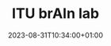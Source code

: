 ---
# Documentation: https://sourcethemes.com/academic/docs/managing-content/

title: "ITU brAIn lab"
summary: "The ITU brAIn lab is a space and a group of people with a common interest in research and education at the crossroad between machine learning, psychophysiology, neuroscience and cognition. Within the lab, researchers and students collaborate to develop computational models of different aspects of the human mind and design experiments to capture and synthesise the user experience in complex digital media like video games and virtual reality."
authors: []
tags: ["brain"]
categories: []
date: 2023-08-31T10:34:00+01:00

# Optional external URL for project (replaces project detail page).
external_link: ""

# Featured image
# To use, add an image named `featured.jpg/png` to your page's folder.
# Focal points: Smart, Center, TopLeft, Top, TopRight, Left, Right, BottomLeft, Bottom, BottomRight.
image:
  caption: ""
  focal_point: ""
  preview_only: false

# Custom links (optional).
#   Uncomment and edit lines below to show custom links.
# links:
# - name: Follow
#   url: https://twitter.com
#   icon_pack: fab
#   icon: twitter

url_code: ""
url_pdf: ""
url_slides: ""
url_video: ""

# Slides (optional).
#   Associate this project with Markdown slides.
#   Simply enter your slide deck's filename without extension.
#   E.g. `slides = "example-slides"` references `content/slides/example-slides.md`.
#   Otherwise, set `slides = ""`.
slides: ""
---